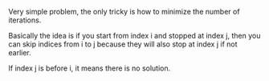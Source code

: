 Very simple problem, the only tricky is how to minimize the number of iterations.

Basically the idea is if you start from index i and stopped at index j, then you can skip indices from i to j because they will also stop at index j if not earlier.

If index j is before i, it means there is no solution.
